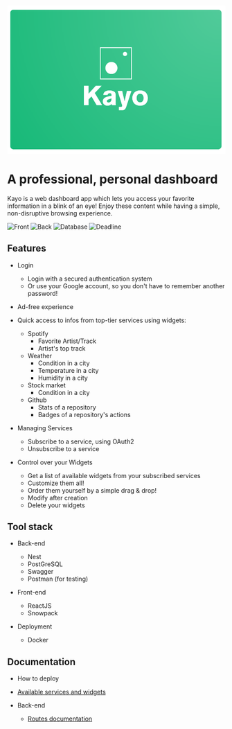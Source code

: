 ![KAYO](assets/banner.png)

# A professional, personal dashboard

Kayo is a web dashboard app which lets you access your favorite information in a blink of an eye! Enjoy these content while having a simple, non-disruptive browsing experience.

![Front](https://img.shields.io/badge/Front%20end-React-turquoise)
![Back](https://img.shields.io/badge/Back%20end-Nest-orange)
![Database](https://img.shields.io/badge/Database-PostgreSQL-blue)
![Deadline](https://img.shields.io/badge/Coded%20in-4%20weeks-lightgrey)

## Features

- Login
  - Login with a secured authentication system
  - Or use your Google account, so you don't have to remember another password!

- Ad-free experience

- Quick access to infos from top-tier services using widgets:
  - Spotify
    - Favorite Artist/Track
    - Artist's top track
  - Weather
    - Condition in a city
    - Temperature in a city
    - Humidity in a city
  - Stock market
    - Condition in a city
  - Github
    - Stats of a repository
    - Badges of a repository's actions

- Managing Services
  - Subscribe to a service, using OAuth2
  - Unsubscribe to a service

- Control over your Widgets
  - Get a list of available widgets from your subscribed services
  - Customize them all!
  - Order them yourself by a simple drag & drop!
  - Modify after creation
  - Delete your widgets

## Tool stack

- Back-end
  - Nest
  - PostGreSQL
  - Swagger
  - Postman (for testing)

- Front-end
  - ReactJS
  - Snowpack

- Deployment
  - Docker

## Documentation

- How to deploy

- [Available services and widgets](./back/services.json)

- Back-end
  - [Routes documentation](./docs/routes.md)
